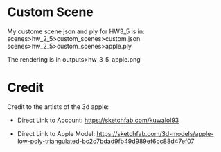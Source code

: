 # Custom Scene
My custome scene json and ply for HW3_5 is in:
scenes>hw_2_5>custom_scenes>custom.json
scenes>hw_2_5>custom_scenes>apple.ply

The rendering is in
outputs>hw_3_5_apple.png

# Credit
Credit to the artists of the 3d apple:

- Direct Link to Account: https://sketchfab.com/kuwalol93

- Direct Link to Apple Model: https://sketchfab.com/3d-models/apple-low-poly-triangulated-bc2c7bdad9fb49d989ef6cc88d47ef07
